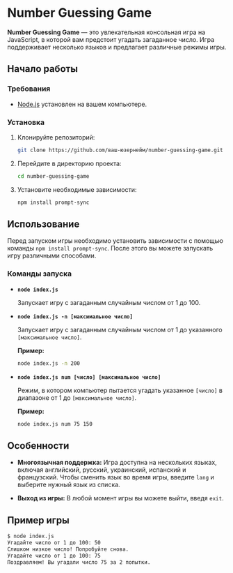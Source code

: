 # Number Guessing Game

**Number Guessing Game** — это увлекательная консольная игра на JavaScript, в которой вам предстоит угадать загаданное число. Игра поддерживает несколько языков и предлагает различные режимы игры.

## Начало работы

### Требования

- [Node.js](https://nodejs.org/) установлен на вашем компьютере.

### Установка

1. Клонируйте репозиторий:

    ```bash
    git clone https://github.com/ваш-юзернейм/number-guessing-game.git
    ```

2. Перейдите в директорию проекта:

    ```bash
    cd number-guessing-game
    ```

3. Установите необходимые зависимости:

    ```bash
    npm install prompt-sync
    ```

## Использование

Перед запуском игры необходимо установить зависимости с помощью команды `npm install prompt-sync`. После этого вы можете запускать игру различными способами.

### Команды запуска

- **`node index.js`**

    Запускает игру с загаданным случайным числом от 1 до 100.

- **`node index.js -n [максимальное число]`**

    Запускает игру с загаданным случайным числом от 1 до указанного `[максимальное число]`.

    **Пример:**

    ```bash
    node index.js -n 200
    ```

- **`node index.js num [число] [максимальное число]`**

    Режим, в котором компьютер пытается угадать указанное `[число]` в диапазоне от 1 до `[максимальное число]`.

    **Пример:**

    ```bash
    node index.js num 75 150
    ```

## Особенности

- **Многоязычная поддержка:** Игра доступна на нескольких языках, включая английский, русский, украинский, испанский и французский. Чтобы сменить язык во время игры, введите `lang` и выберите нужный язык из списка.

- **Выход из игры:** В любой момент игры вы можете выйти, введя `exit`.

## Пример игры

```bash
$ node index.js
Угадайте число от 1 до 100: 50
Слишком низкое число! Попробуйте снова.
Угадайте число от 1 до 100: 75
Поздравляем! Вы угадали число 75 за 2 попытки.
